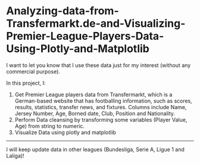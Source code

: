 # Analyzing-data-from-Transfermarkt.de-and-Visualizing-Premier-League-Players-Data-Using-Plotly-and-Matplotlib

I want to let you know that I use these data just for my interest (without any commercial purpose).

In this project, I:
1. Get Premier League players data from Transfermarkt, which is a German-based website that has footballing information, such as scores, results, statistics, transfer news, and fixtures. Columns include Name, Jersey Number, Age, Borned date, Club, Position and Nationality.
2. Perform Data cleansing by transforming some variables (Player Value, Age) from string to numeric.
3. Visualize Data using plotly and matplotlib

----------------------------------------------------------------------------------------------------
I will keep update data in other leagues (Bundesliga, Serie A, Ligue 1 and Laliga)!


